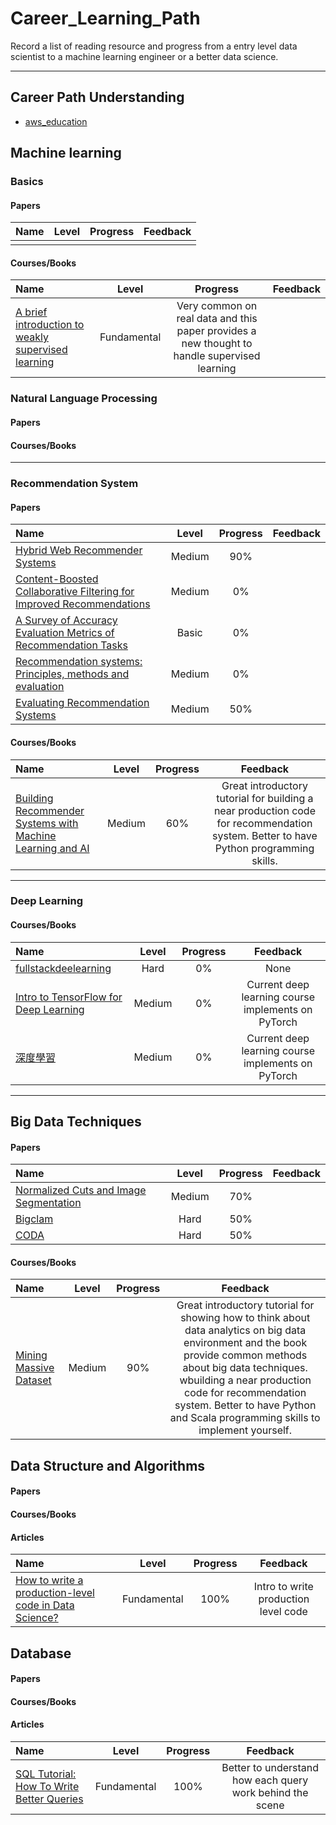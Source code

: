 # Career_Learning_Path
 Record a list of reading resource and progress from a entry level data scientist to a machine learning engineer or a better data science.

----
## Career Path Understanding
* [aws_education](https://www.awseducate.com/student/s/)


## Machine learning
### Basics
#### Papers
|               Name               | Level        | Progress         | Feedback    |
|:-------------------------------- |:-----------------:|:----------------------:|:----------------:|
||||
#### Courses/Books
|               Name               | Level        | Progress         | Feedback    |
|:-------------------------------- |:-----------------:|:----------------------:|:----------------:|
|[A brief introduction to weakly supervised learning](https://pdfs.semanticscholar.org/3adc/fd254b271bcc2fb7e2a62d750db17e6c2c08.pdf) | Fundamental | Very common on real data and this paper provides a new thought to handle supervised learning|

### Natural Language Processing
#### Papers
#### Courses/Books

----
### Recommendation System
#### Papers
|               Name               | Level        | Progress         | Feedback    |
|:-------------------------------- |:-----------------:|:----------------------:|:----------------:|
|[Hybrid Web Recommender Systems ](http://citeseerx.ist.psu.edu/viewdoc/download?doi=10.1.1.435.7538&rep=rep1&type=pdf)   | Medium  | 90%  | |
|[Content-Boosted Collaborative Filtering for Improved Recommendations](https://www.cs.utexas.edu/~ml/papers/cbcf-aaai-02.pdf)| Medium | 0%||
|[A Survey of Accuracy Evaluation Metrics of Recommendation Tasks](http://jmlr.csail.mit.edu/papers/volume10/gunawardana09a/gunawardana09a.pdf)| Basic | 0% |
|[Recommendation systems: Principles, methods and evaluation](https://www.sciencedirect.com/science/article/pii/S1110866515000341)| Medium | 0%  ||
|[Evaluating Recommendation Systems](http://www.bgu.ac.il/~shanigu/Publications/EvaluationMetrics.17.pdf)| Medium | 50% ||

#### Courses/Books
|               Name               | Level        | Progress         | Feedback    |
|:-------------------------------- |:-----------------:|:----------------------:|:----------------:|
|[Building Recommender Systems with Machine Learning and AI](https://www.udemy.com/course/building-recommender-systems-with-machine-learning-and-ai/) | Medium  | 60% | Great introductory tutorial for building a near production code for recommendation system. Better to have Python programming skills.|

----
### Deep Learning
#### Courses/Books
|               Name               | Level        | Progress         | Feedback    |
|:-------------------------------- |:-----------------:|:----------------------:|:----------------:|
|[fullstackdeelearning](https://fullstackdeeplearning.com/)|Hard|0%|None|
|[Intro to TensorFlow for Deep Learning](https://www.udacity.com)| Medium | 0% | Current deep learning course implements on PyTorch |
|[深度學習](https://www.udacity.com)| Medium | 0% | Current deep learning course implements on PyTorch |
----

## Big Data Techniques
#### Papers
|               Name               | Level        | Progress         | Feedback    |
|:-------------------------------- |:-----------------:|:----------------------:|:----------------:|
|[Normalized Cuts and Image Segmentation](https://people.eecs.berkeley.edu/~malik/papers/SM-ncut.pdf)|Medium|70%||
|[Bigclam](http://infolab.stanford.edu/~crucis/pubs/paper-nmfagm.pdf)|Hard|50%||
|[CODA](https://cs.stanford.edu/people/jure/pubs/coda-wsdm14.pdf)|Hard|50%||

#### Courses/Books
|               Name               | Level        | Progress         | Feedback    |
|:-------------------------------- |:-----------------:|:----------------------:|:----------------:|
|[Mining Massive Dataset](http://www.mmds.org/)   | Medium  | 90%  | Great introductory tutorial for showing how to think about data analytics on big data environment and the book provide common methods about big data techniques. wbuilding a near production code for recommendation system. Better to have Python and Scala programming skills to implement yourself.|

## Data Structure and Algorithms
#### Papers
#### Courses/Books
#### Articles
|               Name               | Level        | Progress         | Feedback    |
|:-------------------------------- |:-----------------:|:----------------------:|:----------------:|
|[How to write a production-level code in Data Science?](https://towardsdatascience.com/how-to-write-a-production-level-code-in-data-science-5d87bd75ced)| Fundamental | 100% | Intro to write production level code|


## Database
#### Papers
#### Courses/Books
#### Articles
|               Name               | Level        | Progress         | Feedback    |
|:-------------------------------- |:-----------------:|:----------------------:|:----------------:|
[SQL Tutorial: How To Write Better Queries](https://www.datacamp.com/community/tutorials/sql-tutorial-query)|Fundamental | 100% | Better to understand how each query work behind the scene|


